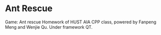 # Ant Rescue
Game: Ant rescue
Homework of HUST AIA CPP class, powered by Fanpeng Meng and Wenjie Qu. 
Under framework QT. 
